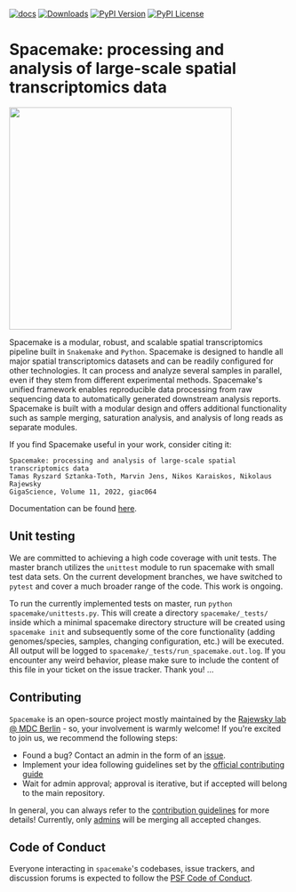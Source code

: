[![docs](https://readthedocs.org/projects/spacemake/badge/?version=latest)](https://spacemake.readthedocs.io/)
[![Downloads](https://pepy.tech/badge/spacemake)](https://pepy.tech/project/spacemake)
[![PyPI Version](https://img.shields.io/pypi/v/spacemake.svg)](https://pypi.org/project/spacemake)
[![PyPI License](https://img.shields.io/pypi/l/spacemake.svg)](https://pypi.org/project/spacemake)


# Spacemake: processing and analysis of large-scale spatial transcriptomics data

<img src="https://raw.githubusercontent.com/rajewsky-lab/spacemake/master/docs/graphical_abstract_twitter.png" width="400" />

Spacemake is a modular, robust, and scalable spatial transcriptomics pipeline built in `Snakemake` and `Python`. Spacemake is designed to handle all major spatial transcriptomics datasets and can be readily configured for other technologies. It can process and analyze several samples in parallel, even if they stem from different experimental methods. Spacemake's unified framework enables reproducible data processing from raw sequencing data to automatically generated downstream analysis reports. Spacemake is built with a modular design and offers additional functionality such as sample merging, saturation analysis, and analysis of long reads as separate modules.

If you find Spacemake useful in your work, consider citing it: 

```
Spacemake: processing and analysis of large-scale spatial transcriptomics data
Tamas Ryszard Sztanka-Toth, Marvin Jens, Nikos Karaiskos, Nikolaus Rajewsky
GigaScience, Volume 11, 2022, giac064
```

Documentation can be found [here](https://spacemake.readthedocs.io/en/latest/).

## Unit testing

We are committed to achieving a high code coverage with unit tests. The master branch utilizes the `unittest` module to run spacemake with small test data sets. On the current development branches, we have switched to `pytest` and cover a much broader range of the code. This work is ongoing.

To run the currently implemented tests on master, run `python spacemake/unittests.py`. This will create a directory `spacemake/_tests/` inside which a minimal spacemake directory structure will be created using `spacemake init` and subsequently some of the core functionality (adding genomes/species, samples, changing configuration, etc.) will be executed. All output will be logged to `spacemake/_tests/run_spacemake.out.log`. If you encounter any weird behavior, please make sure to include the content of this file in your ticket on the issue tracker. Thank you!
...

## Contributing
`Spacemake` is an open-source project mostly maintained by the [Rajewsky lab @ MDC Berlin](https://www.mdc-berlin.de/n-rajewsky) - so, your involvement is warmly welcome! 
If you're excited to join us, we recommend the following steps:

- Found a bug? Contact an admin in the form of an [issue](https://github.com/rajewsky-lab/openst/issues/new?assignees=&labels=&template=bug-report.md&title=).
- Implement your idea following guidelines set by the [official contributing guide](CONTRIBUTING.md)
- Wait for admin approval; approval is iterative, but if accepted will belong to the main repository.

In general, you can always refer to the [contribution guidelines](CONTRIBUTING.md) for more details!
Currently, only [admins](https://github.com/orgs/rajewsky-lab/people) will be merging all accepted changes.

## Code of Conduct
Everyone interacting in `spacemake`'s codebases, issue trackers, and discussion forums is expected to follow the [PSF Code of Conduct](https://www.python.org/psf/conduct/).
